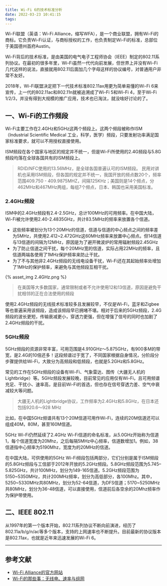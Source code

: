 ```yaml
---
title: Wi-Fi 6的技术标准分析
date: 2022-03-23 10:41:15
tags:
---
```


Wi-Fi联盟（英语：Wi-Fi Alliance，缩写WFA），是一个商业联盟，拥有Wi-Fi的商标。它负责Wi-Fi认证，与商标授权的工作，也负责制定Wi-Fi的标准，总部位于美国德州首府Austin。

Wi-Fi背后的技术标准，是由美国的电气电子工程师协会（IEEE）制定的802.11系列协议。在最初的很多年里，Wi-Fi虽然一代代向前发展，但世界上并没有Wi-Fi几代这样的说法，直接就用802.11后面加几个字母这样的协议编号，对普通用户非常不友好。

2018年，Wi-Fi联盟决定把下一代技术标准802.11ax用更为简单易懂的Wi-Fi 6来宣传，上一代的802.11ac和802.11n就被追溯成了Wi-Fi 5和Wi-Fi 4，至于Wi-Fi 1/2/3，并没有得到大规模的推广应用，技术也已淘汰，就没啥好讨论的了。

## 一、Wi-Fi的工作频段

Wi-Fi主要工作在2.4GHz和5GHz这两个频段上。这两个频段被称作ISM（Industrial Scientific Medical 工业，科学，医学）频段，只要发射功率满足国家标准要求，就可以不用授权直接使用。

ISM频段在各个国家与地区的规定并不统一，但是Wi-Fi所使用的2.4G频段与5.8G频段均落在全球各国共有的ISM频段上。
> RDID/NFC使用的13.56MHz，是全球各国普遍认可的ISM频段。
> 民用对讲机也采用ISM频段，但各国的规定并不统一，我国开放的频点数20个，频率范围409.750 - 409.9875MHZ，间隔125KHz；美国则是14个频点，分462MHz和467MHz两组，每组7个频点，日本、韩国也采用美国标准。

### 2.4GHz频段

ISM中的2.4GHz频段有2.4-2.5GHz，总计100MHz的可用频率。在中国大陆，Wi-Fi被允许使用2.40-2.4835GHz，共计83.5MHz的频率来放置各个信道。

- 这些频率被划分为13个20MHz的信道，信道与信道的中心频点之间的频率差为5MHz，共使用2.412~2.472GHz这60MHz频率来放置中心频点。但14信道与13信道的间隔为12MHz，原因是为了避开微波炉的常用辐射频段2.45GHz
- 为了防止信道之间干扰，每个20MHz宽的信道，实际占用22MHz的频率，且信道两端各使用了1MHz保护频率来防止干扰。
- 为了不与其他非2.4GHz频段的无线电设备干扰，Wi-Fi还在其起始频率处增加了1MHz的保护频率，来避免与其他频段互相干扰。

{% asset_img 2.4GHz.png %}

> 在美国等大多数国家，通常限制或者不允许使用12和13信道，原因是避免干扰相邻的正在合法使用的频段

使用2.4GHz频段的无线技术标准较多且发展较早，不仅是Wi-Fi，蓝牙和Zigbee等也普遍采用该频段，造成该频段早已拥堵不堪。相对于后来的5GHz频段，2.4G频段的波长更短，传输衰减更小，穿透力更强，但在增强了信号的同时也加剧了2.4GHz频段的干扰。

### 5GHz频段

5GHz频段的资源非常丰富，可用范围是4.910GHz～5.875GHz，有900多M的带宽，是2.4G的10倍还多！这段频谱过于宽了，不同国家根据自身情况，分阶段分步骤提供给Wi-Fi，大致分为高频段和低频段，也就是5.2GHz和5.8GHz。

常见的工作在5GHz频段的设备有Wi-Fi、气象雷达、图传（大疆无人机的Lightbridge）等。5GHz频段发展较晚，目前常见的应用仅有Wi-Fi，且可用频谱充足、干扰小、速率高，是目前Wi-Fi的首选，但也存在信号穿透力差、空气中衰减较大等问题。

> 大疆无人机的Lightbridge协议，工作频率为2.4GHz和5.8GHz，在日本还包括920.6～928 MHz

比如，在中国5GHz频谱共有13个20M信道可用作Wi-Fi，连续的20M信道还可以组成40M，80M，甚至160M信道。



5GHz Wi-Fi仍然延续了2.4GHz Wi-Fi信道的命名标准，从5.0GHz开始称为信道1，每个信道宽度为20Mhz，之后每隔5MHz中心频率，信道数增加1。例如，38信道指中心频率为5190Mhz，宽度为的20MHz的信道。

在中国大陆，可供使用的5GHz Wi-Fi频段包括两部分，它们分别是属于ISM频段的5.8GHz频段与工信部于2012年开放的5.2GHz频段。5.8GHz频段范围为5.745–5.825GHz，共计100MHz，划分为149-165信道。5.2GHz频段范围为5150~5350MHz，共计200MHz频率，划分为高低部分，各100Mhz。其中，5250~5330MHz共80MHz，划分为52-64信道，为DFS信道；5170~5250MHz共80MHz，划分为36-48信道，可以直接使用，信道前后各空余的20Mhz频率作为保护带使用。


## 二、IEEE 802.11

从1997年的第一个版本开始，802.11系列协议不断向前演进，经历了802.11a/b/g/n/ac等多个版本，支持的上网速率也不断提升。目前最新的协议版本是802.11ax，也就是近年来迅速发展的Wi-Fi 6。







---

## 参考文献

- [Wi-Fi Alliance的官方网站](https://www.wi-fi.org/zh-hans)
- [Wi-Fi的那些事：无线电、速率与组网](https://yuanze.wang/posts/things-about-wifi/)